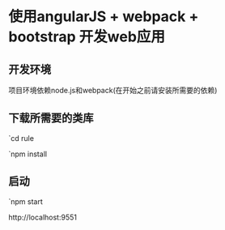 使用angularJS + webpack + bootstrap 开发web应用
=============================================
开发环境
------------------
  项目环境依赖node.js和webpack(在开始之前请安装所需要的依赖)

下载所需要的类库
------------------
`cd rule

`npm install

启动
------------------
`npm start

http://localhost:9551
